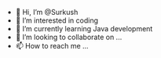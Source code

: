 - 👋 Hi, I’m @Surkush
- 👀 I’m interested in coding
- 🌱 I’m currently learning Java development
- 💞️ I’m looking to collaborate on ...
- 📫 How to reach me ...

<!---
Surkush/Surkush is a ✨ special ✨ repository because its `README.md` (this file) appears on your GitHub profile.
You can click the Preview link to take a look at your changes.
--->
